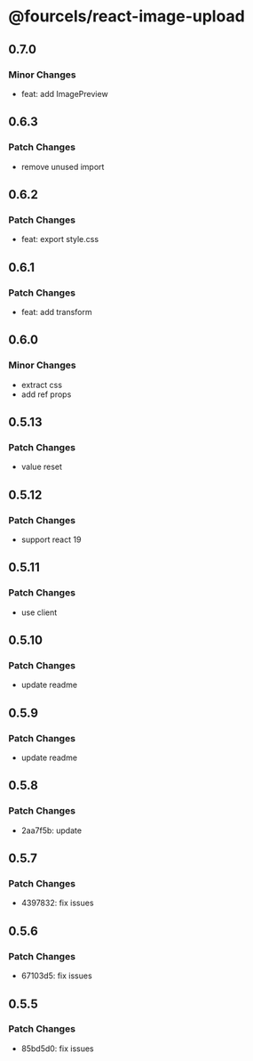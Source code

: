 # @fourcels/react-image-upload

## 0.7.0

### Minor Changes

- feat: add ImagePreview

## 0.6.3

### Patch Changes

- remove unused import

## 0.6.2

### Patch Changes

- feat: export style.css

## 0.6.1

### Patch Changes

- feat: add transform

## 0.6.0

### Minor Changes

- extract css
- add ref props

## 0.5.13

### Patch Changes

- value reset

## 0.5.12

### Patch Changes

- support react 19

## 0.5.11

### Patch Changes

- use client

## 0.5.10

### Patch Changes

- update readme

## 0.5.9

### Patch Changes

- update readme

## 0.5.8

### Patch Changes

- 2aa7f5b: update

## 0.5.7

### Patch Changes

- 4397832: fix issues

## 0.5.6

### Patch Changes

- 67103d5: fix issues

## 0.5.5

### Patch Changes

- 85bd5d0: fix issues
